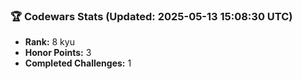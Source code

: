 ### 🏆 Codewars Stats (Updated: 2025-05-13 15:08:30 UTC)

- **Rank:** 8 kyu
- **Honor Points:** 3
- **Completed Challenges:** 1
